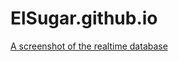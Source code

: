 # ElSugar.github.io

[A screenshot of the realtime database](https://github.com/ElSugar/ElSugar.github.io/raw/master/image.png)
